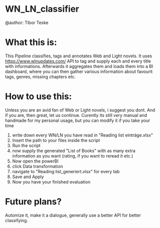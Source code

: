 # WN_LN_classifier
@author: Tibor Teske

# What this is:

This Pipeline classifies, tags and annotates Web and Light novels. It uses https://www.wlnupdates.com/  API to tag and supply each and every title with informations.
Afterwards it aggregates them and loads them into a BI dashboard, where you can then gather various information about favourit tags, genres, missing chapters etc.


# How to use this:
Unless you are an avid fan of Web or Light novels, i suggest you dont. And if you are, then great, let us continue.
Curently its still very manual and handmade for my personal usage, but you can modify it if you take your time


1) write down every WN/LN you have read in "Reading list einträge.xlsx"
2) Insert the path to your files inside the script
3) Run the script
4) now supply the generated "List of Books" with as many extra information as you want (rating, if you want to reread it etc.)
5) Now open the powerBI
6) click Data transformation
7) navigate to "Reading list_generiert.xlsx" for every tab
8) Save and Apply
9) Now you have your finished evaluation


# Future plans?

Automize it, make it a dialogue, generally use a better API for better classifying.
